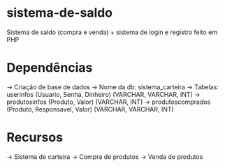 # sistema-de-saldo
Sistema de saldo (compra e venda) + sistema de login e registro feito em PHP

# Dependências
-> Criação de base de dados
-> Nome da db: sistema_carteira
-> Tabelas: userinfos (Usuario, Senha, Dinheiro) (VARCHAR, VARCHAR, INT)
-> produtosinfos (Produto, Valor) (VARCHAR, INT)
-> produtoscomprados (Produto, Responsavel, Valor) (VARCHAR, VARCHAR, INT)

# Recursos
-> Sistema de carteira
-> Compra de produtos
-> Venda de produtos
